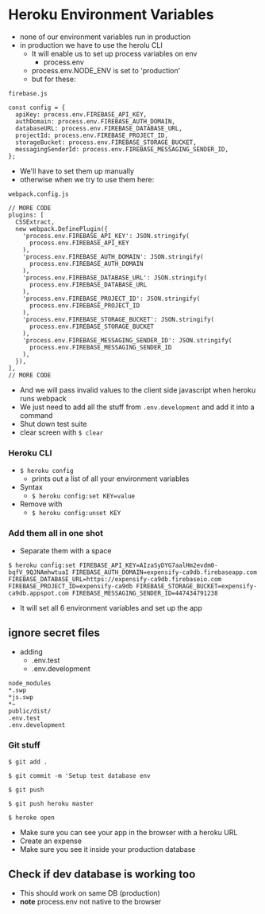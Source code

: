 # Heroku Environment Variables
* none of our environment variables run in production
* in production we have to use the herolu CLI
    - It will enable us to set up process variables on env
        + process.env
    - process.env.NODE_ENV is set to 'production'
    - but for these:

`firebase.js`

```
const config = {
  apiKey: process.env.FIREBASE_API_KEY,
  authDomain: process.env.FIREBASE_AUTH_DOMAIN,
  databaseURL: process.env.FIREBASE_DATABASE_URL,
  projectId: process.env.FIREBASE_PROJECT_ID,
  storageBucket: process.env.FIREBASE_STORAGE_BUCKET,
  messagingSenderId: process.env.FIREBASE_MESSAGING_SENDER_ID,
};
```

* We'll have to set them up manually
* otherwise when we try to use them here:

`webpack.config.js`

```
// MORE CODE
plugins: [
  CSSExtract,
  new webpack.DefinePlugin({
    'process.env.FIREBASE_API_KEY': JSON.stringify(
      process.env.FIREBASE_API_KEY
    ),
    'process.env.FIREBASE_AUTH_DOMAIN': JSON.stringify(
      process.env.FIREBASE_AUTH_DOMAIN
    ),
    'process.env.FIREBASE_DATABASE_URL': JSON.stringify(
      process.env.FIREBASE_DATABASE_URL
    ),
    'process.env.FIREBASE_PROJECT_ID': JSON.stringify(
      process.env.FIREBASE_PROJECT_ID
    ),
    'process.env.FIREBASE_STORAGE_BUCKET': JSON.stringify(
      process.env.FIREBASE_STORAGE_BUCKET
    ),
    'process.env.FIREBASE_MESSAGING_SENDER_ID': JSON.stringify(
      process.env.FIREBASE_MESSAGING_SENDER_ID
    ),
  }),
],
// MORE CODE
```

* And we will pass invalid values to the client side javascript when heroku runs webpack
* We just need to add all the stuff from `.env.development` and add it into a command
* Shut down test suite
* clear screen with `$ clear`

### Heroku CLI
* `$ heroku config`
    - prints out a list of all your environment variables
* Syntax
    - `$ heroku config:set KEY=value`
* Remove with
    - `$ heroku config:unset KEY`

### Add them all in one shot
* Separate them with a space

```
$ heroku config:set FIREBASE_API_KEY=AIzaSyDYG7aalHm2evdm0-bqfV_9QJNAmhwtuaI FIREBASE_AUTH_DOMAIN=expensify-ca9db.firebaseapp.com FIREBASE_DATABASE_URL=https://expensify-ca9db.firebaseio.com FIREBASE_PROJECT_ID=expensify-ca9db FIREBASE_STORAGE_BUCKET=expensify-ca9db.appspot.com FIREBASE_MESSAGING_SENDER_ID=447434791238
```

* It will set all 6 environment variables and set up the app

## ignore secret files
* adding
    - .env.test
    - .env.development

```
node_modules
*.swp
*js.swp
*~
public/dist/
.env.test
.env.development
```

### Git stuff
`$ git add .`

`$ git commit -m 'Setup test database env`

`$ git push`

`$ git push heroku master` 

`$ heroke open`

* Make sure you can see your app in the browser with a heroku URL
* Create an expense
* Make sure you see it inside your production database

## Check if dev database is working too
* This should work on same DB (production)
* **note** process.env not native to the browser
